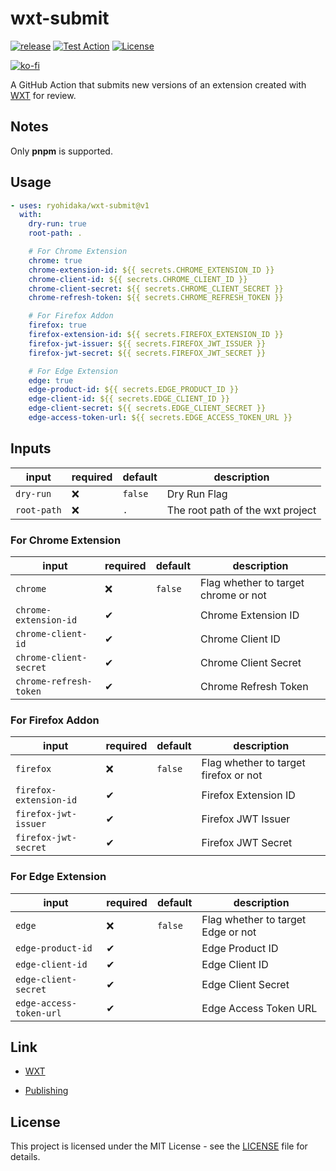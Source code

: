 # wxt-submit

[![release](https://badgen.net/github/release/ryohidaka/wxt-submit)](https://github.com/ryohidaka/wxt-submit/releases/)
[![Test Action](https://github.com/ryohidaka/wxt-submit/actions/workflows/main.yml/badge.svg)](https://github.com/ryohidaka/wxt-submit/actions/workflows/main.yml)
[![License](https://img.shields.io/badge/license-MIT-blue.svg)](https://opensource.org/licenses/MIT)

[![ko-fi](https://ko-fi.com/img/githubbutton_sm.svg)](https://ko-fi.com/B0B6TVH92)

A GitHub Action that submits new versions of an extension created with [WXT](https://wxt.dev/) for review.

## Notes

Only **pnpm** is supported.

## Usage

```yml
- uses: ryohidaka/wxt-submit@v1
  with:
    dry-run: true
    root-path: .

    # For Chrome Extension
    chrome: true
    chrome-extension-id: ${{ secrets.CHROME_EXTENSION_ID }}
    chrome-client-id: ${{ secrets.CHROME_CLIENT_ID }}
    chrome-client-secret: ${{ secrets.CHROME_CLIENT_SECRET }}
    chrome-refresh-token: ${{ secrets.CHROME_REFRESH_TOKEN }}

    # For Firefox Addon
    firefox: true
    firefox-extension-id: ${{ secrets.FIREFOX_EXTENSION_ID }}
    firefox-jwt-issuer: ${{ secrets.FIREFOX_JWT_ISSUER }}
    firefox-jwt-secret: ${{ secrets.FIREFOX_JWT_SECRET }}

    # For Edge Extension
    edge: true
    edge-product-id: ${{ secrets.EDGE_PRODUCT_ID }}
    edge-client-id: ${{ secrets.EDGE_CLIENT_ID }}
    edge-client-secret: ${{ secrets.EDGE_CLIENT_SECRET }}
    edge-access-token-url: ${{ secrets.EDGE_ACCESS_TOKEN_URL }}
```

## Inputs

| input       | required | default | description                      |
| ----------- | -------- | ------- | -------------------------------- |
| `dry-run`   | ❌       | `false` | Dry Run Flag                     |
| `root-path` | ❌       | `.`     | The root path of the wxt project |

### For Chrome Extension

| input                  | required | default | description                          |
| ---------------------- | -------- | ------- | ------------------------------------ |
| `chrome`               | ❌       | `false` | Flag whether to target chrome or not |
| `chrome-extension-id`  | ✔        |         | Chrome Extension ID                  |
| `chrome-client-id`     | ✔        |         | Chrome Client ID                     |
| `chrome-client-secret` | ✔        |         | Chrome Client Secret                 |
| `chrome-refresh-token` | ✔        |         | Chrome Refresh Token                 |

### For Firefox Addon

| input                  | required | default | description                           |
| ---------------------- | -------- | ------- | ------------------------------------- |
| `firefox`              | ❌       | `false` | Flag whether to target firefox or not |
| `firefox-extension-id` | ✔        |         | Firefox Extension ID                  |
| `firefox-jwt-issuer`   | ✔        |         | Firefox JWT Issuer                    |
| `firefox-jwt-secret`   | ✔        |         | Firefox JWT Secret                    |

### For Edge Extension

| input                   | required | default | description                        |
| ----------------------- | -------- | ------- | ---------------------------------- |
| `edge`                  | ❌       | `false` | Flag whether to target Edge or not |
| `edge-product-id`       | ✔        |         | Edge Product ID                    |
| `edge-client-id`        | ✔        |         | Edge Client ID                     |
| `edge-client-secret`    | ✔        |         | Edge Client Secret                 |
| `edge-access-token-url` | ✔        |         | Edge Access Token URL              |

## Link

- [WXT](https://wxt.dev/)

- [Publishing](https://wxt.dev/guide/publishing.html#publishing)

## License

This project is licensed under the MIT License - see the [LICENSE](LICENSE) file for details.
